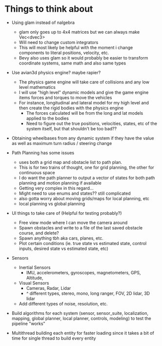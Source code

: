 # Things to think about

* Using glam instead of nalgebra
  * glam only goes up to 4x4 matrices but we can always make Vec<dvec3<f64>>
  * Will need to change custom integrators
  * This will most likely be helpful with the moment i change components to literal positions, velocity, etc.
  * Bevy also uses glam so it would probably be easier to transform coordinate systems, same math and also same types

* Use avian3d physics engine? maybe rapier?
  * The physics game engine will take care of collisions and any low level mathematics
  * I will use "high level" dynamic models and give the game engine items forces and torques to move the vehicles
  * For instance, longitudinal and lateral model for my high level and then create the rigid bodies with the physics engine
    * The forces calculated will be from the long and lat models applied to the bodies
    * Need to figure out the true positions, velocities, states, etc of the system itself, but that shouldn't be too bad?? 

* Obtaining wheelbases from any dynamic system if they have the value as well as maximum turn radius / steering change

* Path Planning has some issues
  * uses both a grid map and obstacle list to path plan.
  * This is for two trains of thought, one for grid planning, the other for continuous space
  * I do want the path planner to output a vector of states for both path planning and motion planning if available
  * Getting very complex in this regard...
  * Might need to use enums and states?? still complicated
  * also gotta worry about moving grids/maps for local planning, etc
  * local planning vs global planning

* UI things to take care of (Helpful for testing probably?)
  * Free view mode where I can move the camera around
  * Spawn obstacles and write to a file of the last saved obstacle course, and delete? 
  * Spawn anything tbh aka cars, planes, etc.
  * Plot certain conditions (ie. true state vs estimated state, control inputs, desired state vs estimated state, etc)

* Sensors
  * Inertial Sensors
    * IMU, accelerometers, gyroscopes, magnetometers, GPS, Altitude, 
  * Visual Sensors
    * Cameras, Radar, Lidar
    * ^ different types, stereo, mono, long ranger, FOV, 2D lidar, 3D lidar 
  * Add different types of noise, resolution, etc.

* Build algorithms for each system (sensor, sensor_suite, localization, mapping, global planner, local planner, controls, modeling) to test the pipeline "works"

* Multithread building each entity for faster loading since it takes a bit of time for single thread to build every entity

